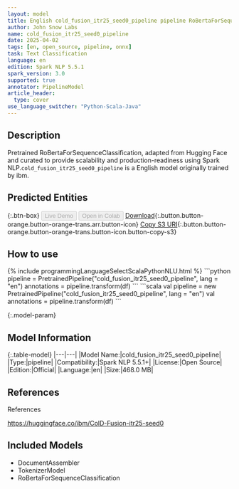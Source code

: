 ```yaml
---
layout: model
title: English cold_fusion_itr25_seed0_pipeline pipeline RoBertaForSequenceClassification from ibm
author: John Snow Labs
name: cold_fusion_itr25_seed0_pipeline
date: 2025-04-02
tags: [en, open_source, pipeline, onnx]
task: Text Classification
language: en
edition: Spark NLP 5.5.1
spark_version: 3.0
supported: true
annotator: PipelineModel
article_header:
  type: cover
use_language_switcher: "Python-Scala-Java"
---
```


## Description

Pretrained RoBertaForSequenceClassification, adapted from Hugging Face and curated to provide scalability and production-readiness using Spark NLP.`cold_fusion_itr25_seed0_pipeline` is a English model originally trained by ibm.

## Predicted Entities



{:.btn-box}
<button class="button button-orange" disabled>Live Demo</button>
<button class="button button-orange" disabled>Open in Colab</button>
[Download](https://s3.amazonaws.com/auxdata.johnsnowlabs.com/public/models/cold_fusion_itr25_seed0_pipeline_en_5.5.1_3.0_1743617181603.zip){:.button.button-orange.button-orange-trans.arr.button-icon}
[Copy S3 URI](s3://auxdata.johnsnowlabs.com/public/models/cold_fusion_itr25_seed0_pipeline_en_5.5.1_3.0_1743617181603.zip){:.button.button-orange.button-orange-trans.button-icon.button-copy-s3}

## How to use



<div class="tabs-box" markdown="1">
{% include programmingLanguageSelectScalaPythonNLU.html %}
```python
pipeline = PretrainedPipeline("cold_fusion_itr25_seed0_pipeline", lang = "en")
annotations =  pipeline.transform(df)
```
```scala
val pipeline = new PretrainedPipeline("cold_fusion_itr25_seed0_pipeline", lang = "en")
val annotations = pipeline.transform(df)
```
</div>

{:.model-param}
## Model Information

{:.table-model}
|---|---|
|Model Name:|cold_fusion_itr25_seed0_pipeline|
|Type:|pipeline|
|Compatibility:|Spark NLP 5.5.1+|
|License:|Open Source|
|Edition:|Official|
|Language:|en|
|Size:|468.0 MB|

## References

References

https://huggingface.co/ibm/ColD-Fusion-itr25-seed0

## Included Models

- DocumentAssembler
- TokenizerModel
- RoBertaForSequenceClassification